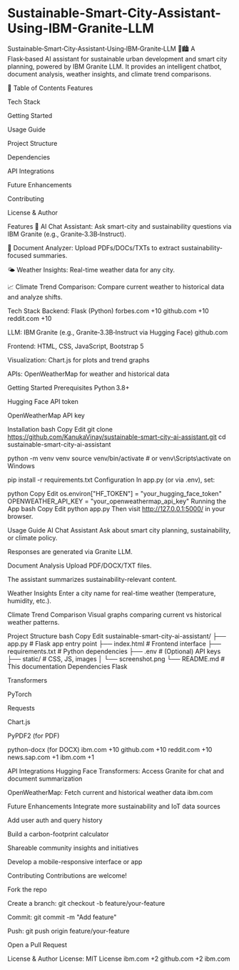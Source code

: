 # Sustainable-Smart-City-Assistant-Using-IBM-Granite-LLM

Sustainable‑Smart‑City‑Assistant‑Using‑IBM‑Granite‑LLM 🌿🏙️
A Flask‑based AI assistant for sustainable urban development and smart city planning, powered by IBM Granite LLM. It provides an intelligent chatbot, document analysis, weather insights, and climate trend comparisons.

📌 Table of Contents
Features

Tech Stack

Getting Started

Usage Guide

Project Structure

Dependencies

API Integrations

Future Enhancements

Contributing

License & Author

Features
💬 AI Chat Assistant: Ask smart-city and sustainability questions via IBM Granite (e.g., Granite‑3.3B‑Instruct).

📄 Document Analyzer: Upload PDFs/DOCs/TXTs to extract sustainability-focused summaries.

🌤️ Weather Insights: Real-time weather data for any city.

📈 Climate Trend Comparison: Compare current weather to historical data and analyze shifts.

Tech Stack
Backend: Flask (Python) 
forbes.com
+10
github.com
+10
reddit.com
+10

LLM: IBM Granite (e.g., Granite‑3.3B‑Instruct via Hugging Face) 
github.com

Frontend: HTML, CSS, JavaScript, Bootstrap 5

Visualization: Chart.js for plots and trend graphs

APIs: OpenWeatherMap for weather and historical data

Getting Started
Prerequisites
Python 3.8+

Hugging Face API token

OpenWeatherMap API key

Installation
bash
Copy
Edit
git clone https://github.com/KanukaVinay/sustainable-smart-city-ai-assistant.git
cd sustainable-smart-city-ai-assistant

python -m venv venv
source venv/bin/activate       # or venv\Scripts\activate on Windows

pip install -r requirements.txt
Configuration
In app.py (or via .env), set:

python
Copy
Edit
os.environ["HF_TOKEN"] = "your_hugging_face_token"
OPENWEATHER_API_KEY = "your_openweathermap_api_key"
Running the App
bash
Copy
Edit
python app.py
Then visit http://127.0.0.1:5000/ in your browser.

Usage Guide
AI Chat Assistant
Ask about smart city planning, sustainability, or climate policy.

Responses are generated via Granite LLM.

Document Analysis
Upload PDF/DOCX/TXT files.

The assistant summarizes sustainability-relevant content.

Weather Insights
Enter a city name for real-time weather (temperature, humidity, etc.).

Climate Trend Comparison
Visual graphs comparing current vs historical weather patterns.

Project Structure
bash
Copy
Edit
sustainable-smart-city-ai-assistant/
├── app.py             # Flask app entry point
├── index.html         # Frontend interface
├── requirements.txt   # Python dependencies
├── .env               # (Optional) API keys
├── static/            # CSS, JS, images
│   └── screenshot.png
└── README.md          # This documentation
Dependencies
Flask

Transformers

PyTorch

Requests

Chart.js

PyPDF2 (for PDF)

python-docx (for DOCX) 
ibm.com
+10
github.com
+10
reddit.com
+10
news.sap.com
+1
ibm.com
+1

API Integrations
Hugging Face Transformers: Access Granite for chat and document summarization

OpenWeatherMap: Fetch current and historical weather data 
ibm.com

Future Enhancements
Integrate more sustainability and IoT data sources

Add user auth and query history

Build a carbon-footprint calculator

Shareable community insights and initiatives

Develop a mobile-responsive interface or app

Contributing
Contributions are welcome!

Fork the repo

Create a branch: git checkout -b feature/your-feature

Commit: git commit -m "Add feature"

Push: git push origin feature/your-feature

Open a Pull Request

License & Author
License: MIT License 
ibm.com
+2
github.com
+2
ibm.com
